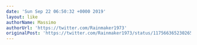 ```yaml
---
date: 'Sun Sep 22 06:50:32 +0000 2019'
layout: like
authorName: Massimo
authorUrl: 'https://twitter.com/Rainmaker1973'
originalPost: 'https://twitter.com/Rainmaker1973/status/1175663652302655488'
---
```

